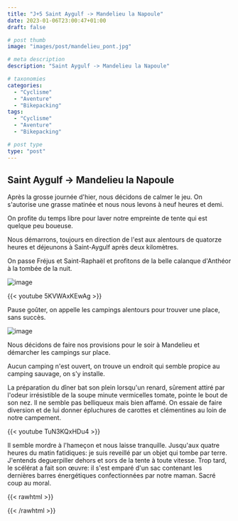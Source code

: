 ```yaml
---
title: "J+5 Saint Aygulf -> Mandelieu la Napoule"
date: 2023-01-06T23:00:47+01:00
draft: false

# post thumb
image: "images/post/mandelieu_pont.jpg"

# meta description
description: "Saint Aygulf -> Mandelieu la Napoule"

# taxonomies
categories:
  - "Cyclisme" 
  - "Aventure" 
  - "Bikepacking"
tags:
  - "Cyclisme" 
  - "Aventure" 
  - "Bikepacking"

# post type
type: "post"
---
```


## Saint Aygulf -> Mandelieu la Napoule

Après la grosse journée d'hier, nous décidons de calmer le jeu. On s'autorise une grasse matinée et nous nous levons à neuf heures et demi. 

On profite du temps libre pour laver notre empreinte de tente qui est quelque peu boueuse. 

Nous démarrons, toujours en direction de l'est aux alentours de quatorze heures et déjeunons à Saint-Aygulf après deux kilomètres. 

On passe Fréjus et Saint-Raphaël et profitons de la belle calanque d'Anthéor à la tombée de la nuit. 

 ![image](../../images/post/mandelieu_colline.jpg)

{{< youtube 5KVWAxKEwAg >}} 

Pause goûter, on appelle les campings alentours pour trouver une place, sans succès.

![image](../../images/post/mandelieu_nathan.jpg)

Nous décidons de faire nos provisions pour le soir à Mandelieu et démarcher les campings sur place. 

Aucun camping n'est ouvert, on trouve un endroit qui semble propice au camping sauvage, on s'y installe. 

La préparation du dîner bat son plein lorsqu'un renard, sûrement attiré par l'odeur irrésistible de la soupe minute vermicelles tomate, pointe le bout de son nez. Il ne semble pas belliqueux mais bien affamé. On essaie de faire diversion et de lui donner épluchures de carottes et clémentines au loin de notre campement. 

{{< youtube TuN3KQxHDu4 >}}

Il semble mordre à l'hameçon et nous laisse tranquille. Jusqu'aux quatre heures du matin fatidiques: je suis reveillé par un objet qui tombe par terre. J'entends deguerpiller dehors et sors de la tente à toute vitesse. Trop tard, le scélérat a fait son œuvre: il s'est emparé d'un sac contenant les dernières barres énergétiques confectionnées par notre maman. Sacré coup au moral. 

{{< rawhtml >}} 
<div class="strava-embed-placeholder" data-embed-type="activity" data-embed-id="8353992667"></div><script src="https://strava-embeds.com/embed.js"></script>
{{< /rawhtml >}} 
